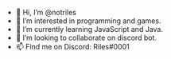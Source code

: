 - 👋 Hi, I’m @notriles
- 👀 I’m interested in programming and games.
- 🌱 I’m currently learning JavaScript and Java.
- 💞️ I’m looking to collaborate on discord bot.
- 📫 Find me on Discord: Riles#0001

<!---
notriles/notriles is a ✨ special ✨ repository because its `README.md` (this file) appears on your GitHub profile.
You can click the Preview link to take a look at your changes.
--->
